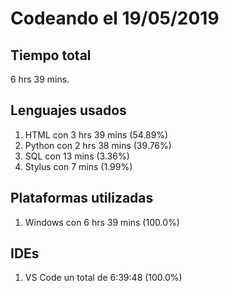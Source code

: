 # Codeando el 19/05/2019

## Tiempo total
6 hrs 39 mins.

## Lenguajes usados
1. HTML con 3 hrs 39 mins (54.89%)
1. Python con 2 hrs 38 mins (39.76%)
1. SQL con 13 mins (3.36%)
1. Stylus con 7 mins (1.99%)

## Plataformas utilizadas
1. Windows con 6 hrs 39 mins (100.0%)

## IDEs
1. VS Code un total de 6:39:48 (100.0%)
